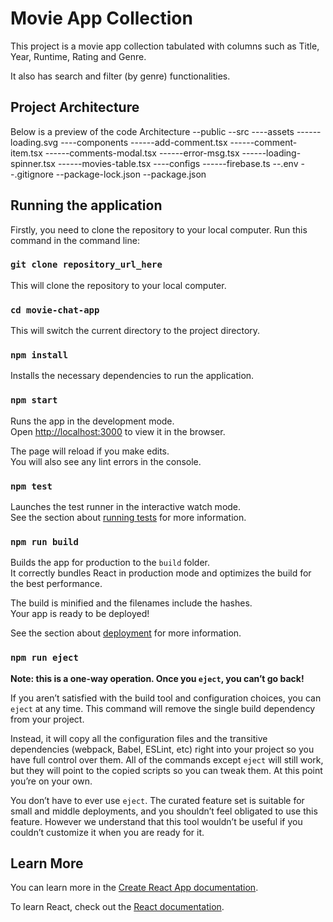 # Movie App Collection

This project is a movie app collection tabulated with columns such as Title, Year, Runtime, Rating and Genre.

It also has search and filter (by genre) functionalities.

## Project Architecture

Below is a preview of the code Architecture
--public
--src
----assets
------loading.svg
----components
------add-comment.tsx
------comment-item.tsx
------comments-modal.tsx
------error-msg.tsx
------loading-spinner.tsx
------movies-table.tsx
----configs
------firebase.ts
--.env
--.gitignore
--package-lock.json
--package.json

## Running the application

Firstly, you need to clone the repository to your local computer.
Run this command in the command line:

### `git clone repository_url_here`

This will clone the repository to your local computer.

### `cd movie-chat-app`

This will switch the current directory to the project directory.

### `npm install`

Installs the necessary dependencies to run the application.

### `npm start`

Runs the app in the development mode.\
Open [http://localhost:3000](http://localhost:3000) to view it in the browser.

The page will reload if you make edits.\
You will also see any lint errors in the console.

### `npm test`

Launches the test runner in the interactive watch mode.\
See the section about [running tests](https://facebook.github.io/create-react-app/docs/running-tests) for more information.

### `npm run build`

Builds the app for production to the `build` folder.\
It correctly bundles React in production mode and optimizes the build for the best performance.

The build is minified and the filenames include the hashes.\
Your app is ready to be deployed!

See the section about [deployment](https://facebook.github.io/create-react-app/docs/deployment) for more information.

### `npm run eject`

**Note: this is a one-way operation. Once you `eject`, you can’t go back!**

If you aren’t satisfied with the build tool and configuration choices, you can `eject` at any time. This command will remove the single build dependency from your project.

Instead, it will copy all the configuration files and the transitive dependencies (webpack, Babel, ESLint, etc) right into your project so you have full control over them. All of the commands except `eject` will still work, but they will point to the copied scripts so you can tweak them. At this point you’re on your own.

You don’t have to ever use `eject`. The curated feature set is suitable for small and middle deployments, and you shouldn’t feel obligated to use this feature. However we understand that this tool wouldn’t be useful if you couldn’t customize it when you are ready for it.

## Learn More

You can learn more in the [Create React App documentation](https://facebook.github.io/create-react-app/docs/getting-started).

To learn React, check out the [React documentation](https://reactjs.org/).
